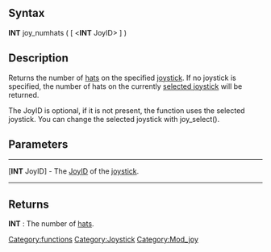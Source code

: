 Syntax
------

**INT** joy\_numhats ( \[ &lt;**INT** JoyID&gt; \] )

Description
-----------

Returns the number of [hats](joystick#hat "wikilink") on the specified
[joystick](joystick "wikilink"). If no joystick is specified, the number
of hats on the currently [selected
joystick](selected_joystick "wikilink") will be returned.

The JoyID is optional, if it is not present, the function uses the
selected joystick. You can change the selected joystick with
joy\_select().

Parameters
----------

  ------------------- -------------------------------------------------------------------------
  \[**INT** JoyID\]   - The [JoyID](JoyID "wikilink") of the [joystick](joystick "wikilink").
  ------------------- -------------------------------------------------------------------------

Returns
-------

**INT** : The number of [hats](joystick#Hat "wikilink").

<Category:functions> <Category:Joystick> <Category:Mod_joy>
